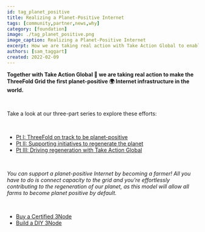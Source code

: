 ```yaml
---
id: tag_planet_positive
title: Realizing a Planet-Positive Internet
tags: [community,partner,news,why]
category: [foundation]
image: ./tag_planet_positive.png
image_caption: Realizing a Planet-Positive Internet
excerpt: How we are taking real action with Take Action Global to enables the world's first planet-positive Internet infrastructure.
authors: [sam_taggart]
created: 2022-02-09
---
```


**Together with Take Action Global 🤝 we are taking real action to make the ThreeFold Grid the first planet-positive 🌍 Internet infrastructure in the world.**

<br/>

Take a look at our three-part series to explore these efforts:

<br/>

- [Pt I: ThreeFold on track to be planet-positive](https://forum.threefold.io/t/threefold-on-track-to-be-planet-positive/2097/3)
- [Pt II: Supporting initiatives to regenerate the planet](https://forum.threefold.io/t/supporting-initiatives-to-regenerate-the-planet/2110)
- [Pt III: Driving regeneration with Take Action Global](https://forum.threefold.io/t/driving-regeneration-with-tag/2120)

<br/>

*You can support a planet-positive Internet by becoming a farmer! All you have to do is connect capacity to the grid and you’re effortlessly contributing to the regeneration of our planet, as this model will allow all farms to become planet positive by default.*

<br/>

- [Buy a Certified 3Node](https://shop.threefold.tech/)
- [Build a DIY 3Node](https://library.threefold.me/info/threefold#/tfgrid/farming/threefold__diy_guide)